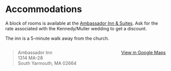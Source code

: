 # Accommodations

A block of rooms is available at the [Ambassador Inn & Suites](http://www.goambassadorinn.com/). Ask for the rate associated with the Kennedy/Muller wedding to get a discount.

The inn is a 5-minute walk away from the church.

<div style="clear: both;"></div>
<blockquote style="float: left; clear: both; max-width: 50%;">
  Ambassador Inn<br>
  1314 MA-28<br>
  South Yarmouth, MA 02664
</blockquote>
<a class="red ui button" href="https://goo.gl/maps/NfLGHbVqbyk" target="_blank" style="float: right; margin-top: 1em;"><i class="marker icon"></i> View in Google Maps </a>

<div class="map" id="map" style="clear: both;"></div>
